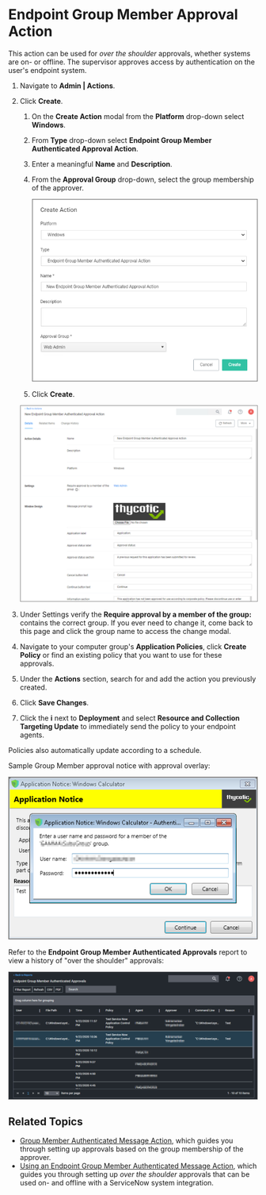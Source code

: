 [title]: # (Endpoint Group Member Approval)
[tags]: # (action)
[priority]: # (3)
# Endpoint Group Member Approval Action

This action can be used for _over the shoulder_ approvals, whether systems are on- or offline. The supervisor approves access by authentication on the user's endpoint system.

1. Navigate to __Admin | Actions__.
1. Click __Create__.
   1. On the __Create Action__ modal from the __Platform__ drop-down select __Windows__.
   1. From __Type__ drop-down select __Endpoint Group Member Authenticated Approval Action__.
   1. Enter a meaningful __Name__ and __Description__.
   1. From the __Approval Group__ drop-down, select the group membership of the approver.

      ![create over shoulder approval action](images/over-shoulder.png "Endpoint Group Member Authenticated Message Action")
   1. Click __Create__.

   ![over shoulder approval action](images/over-shoulder-1.png "New Endpoint Group Member Authenticated Message Action")
1. Under Settings verify the __Require approval by a member of the group:__ contains the correct group. If you ever need to change it, come back to this page and click the group name to access the change modal.
1. Navigate to your computer group's __Application Policies__, click __Create Policy__ or find an existing policy that you want to use for these approvals.
1. Under the __Actions__ section, search for and add the action you previously created.
1. Click __Save Changes__.
1. Click the __i__ next to __Deployment__ and select __Resource and Collection Targeting Update__ to immediately send the policy to your endpoint agents.

Policies also automatically update according to a schedule.

Sample Group Member approval notice with approval overlay:

![sample](images/over-shoulder-2.png "Sample Group Member Application Notice with Approval overlay")

Refer to the __Endpoint Group Member Authenticated Approvals__ report to view a history of "over the shoulder" approvals:

![report](images/over-shoulder-3.png "Endpoint Group Member Authenticated Approvals report")

## Related Topics

* [Group Member Authenticated Message Action](group-member-approvals.md), which guides you through setting up approvals based on the group membership of the approver.
* [Using an Endpoint Group Member Authenticated Message Action](../../config/foreign-systems/third-party/set-up-servicenow.md), which guides you through setting up _over the shoulder_ approvals that can be used on- and offline with a ServiceNow system integration.
